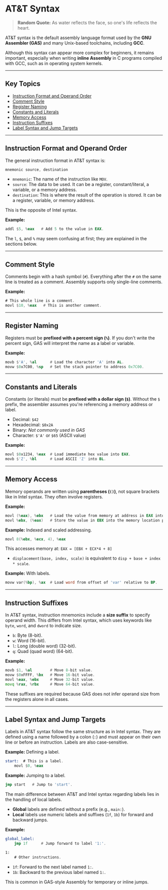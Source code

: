 # AT&T Syntax

> **Random Quote:** As water reflects the face, so one's life reflects the heart.

AT&T syntax is the default assembly language format used by the **GNU Assembler (GAS)** and many Unix-based toolchains, including **GCC**.

Although this syntax can appear more complex for beginners, it remains important, especially when writing **inline Assembly** in C programs compiled with GCC, such as in operating system kernels.

---

## Key Topics

+ [Instruction Format and Operand Order](#instruction-format-and-operand-order)
+ [Comment Style](#comment-style)
+ [Register Naming](#register-naming)
+ [Constants and Literals](#constants-and-literals)
+ [Memory Access](#memory-access)
+ [Instruction Suffixes](#instruction-suffixes)
+ [Label Syntax and Jump Targets](#label-syntax-and-jump-targets)

---

## Instruction Format and Operand Order

The general instruction format in AT&T syntax is:

```asm
mnemonic source, destination
```

+ `mnemonic`: The name of the instruction like `MOV`.
+ `source`: The data to be used. It can be a register, constant/literal, a variable, or a memory address.
+ `destination`: This is where the result of the operation is stored. It can be a register, variable, or memory address.

This is the opposite of Intel syntax.

**Example:**

```asm
addl $5, %eax   # Add 5 to the value in EAX.
```

The `l`, `$`, and `%` may seem confusing at first; they are explained in the sections below.

---

## Comment Style

Comments begin with a hash symbol (`#`). Everything after the `#` on the same line is treated as a comment. Assembly supports only single-line comments.

**Example:**

```asm
# This whole line is a comment.
movl $10, %eax   # This is another comment.
```

---

## Register Naming

Registers must be **prefixed with a percent sign (`%`)**. If you don't write the percent sign, GAS will interpret the name as a label or variable.

**Example:**

```asm
movb $'A', %al      # Load the character 'A' into AL.
movw $0x7C00, %sp   # Set the stack pointer to address 0x7C00.
```

---

## Constants and Literals

Constants (or literals) must be **prefixed with a dollar sign (`$`)**. Without the `$` prefix, the assembler assumes you're referencing a memory address or label.

+ Decimal: `$42`
+ Hexadecimal: `$0x2A`
+ Binary: *Not commonly used in GAS*
+ Character: `$'A'` or `$65` (ASCII value)

**Example:**

```asm
movl $0x1234, %eax  # Load immediate hex value into EAX.
movb $'Z', %bl      # Load ASCII 'Z' into BL.
```

---

## Memory Access

Memory operands are written using **parentheses (`()`)**, not square brackets like in Intel syntax. They often involve registers.

**Example:**

```asm
movl (%eax), %ebx   # Load the value from memory at address in EAX into EBX.
movl %ebx, (%eax)   # Store the value in EBX into the memory location pointed to by EAX.
```

**Example:** Indexed and scaled addressing.

```asm
movl 8(%ebx, %ecx, 4), %eax
```

This accesses memory at: `EAX = [EBX + ECX*4 + 8]`

+ `displacement(base, index, scale)` is equivalent to `disp + base + index * scale`.

**Example:** With labels.

```asm
movw var(%bp), %ax  # Load word from offset of 'var' relative to BP.
```

---

## Instruction Suffixes

In AT&T syntax, instruction mnemonics include a **size suffix** to specify operand width. This differs from Intel syntax, which uses keywords like `byte`, `word`, and `dword` to indicate size.

+ `b`: Byte (8-bit).
+ `w`: Word (16-bit).
+ `l`: Long (double word) (32-bit).
+ `q`: Quad (quad word) (64-bit).

**Example:**

```asm
movb $1, %al        # Move 8-bit value.
movw $0xFFFF, %bx   # Move 16-bit value.
movl %eax, %ebx     # Move 32-bit value.
movq %rax, %rbx     # Move 64-bit value.
```

These suffixes are required because GAS does not infer operand size from the registers alone in all cases.

---

## Label Syntax and Jump Targets

Labels in AT&T syntax follow the same structure as in Intel syntax. They are defined using a name followed by a colon (`:`) and must appear on their own line or before an instruction. Labels are also case-sensitive.

**Example:** Defining a label.

```asm
start:  # This is a label.
    movl $0, %eax
```

**Example:** Jumping to a label.

```asm
jmp start   # Jump to 'start'.
```

The main difference between AT&T and Intel syntax regarding labels lies in the handling of local labels.

+ **Global** labels are defined without a prefix (e.g., `main:`).
+ **Local** labels use numeric labels and suffixes (`1f`, `1b`) for forward and backward jumps.

**Example:**

```asm
global_label:
    jmp 1f      # Jump forward to label '1:'.

1:
    # Other instructions.
```

+ `1f`: Forward to the next label named `1:`.
+ `1b`: Backward to the previous label named `1:`.

This is common in GAS-style Assembly for temporary or inline jumps.
